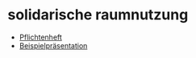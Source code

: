 # solidarische raumnutzung
- [Pflichtenheft](https://solidarische-raumnutzung.github.io/solidarische-raumnutzung/pflichtenheft.pdf)
- [Beispielpräsentation](https://solidarische-raumnutzung.github.io/solidarische-raumnutzung/presentation.pdf)